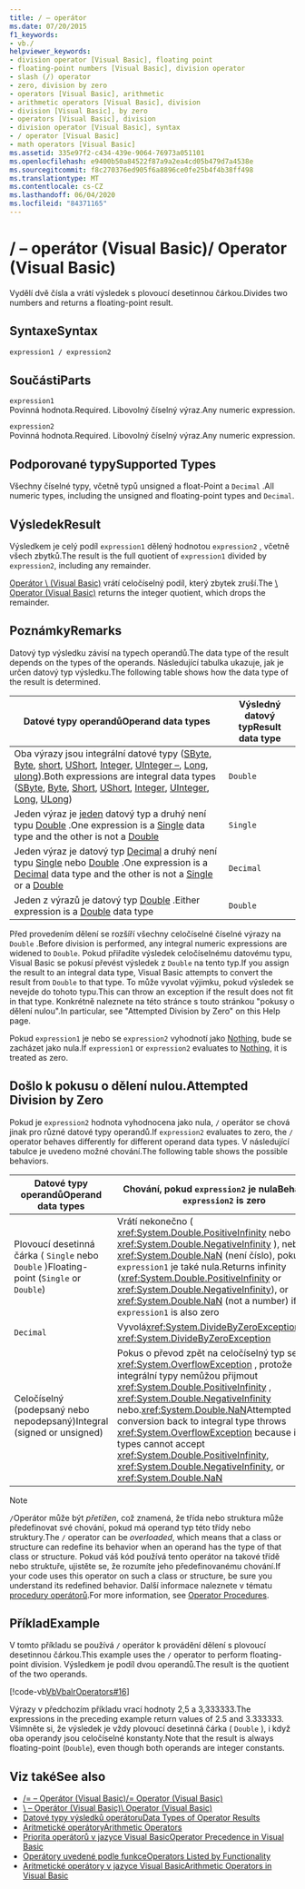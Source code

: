 ```yaml
---
title: / – operátor
ms.date: 07/20/2015
f1_keywords:
- vb./
helpviewer_keywords:
- division operator [Visual Basic], floating point
- floating-point numbers [Visual Basic], division operator
- slash (/) operator
- zero, division by zero
- operators [Visual Basic], arithmetic
- arithmetic operators [Visual Basic], division
- division [Visual Basic], by zero
- operators [Visual Basic], division
- division operator [Visual Basic], syntax
- / operator [Visual Basic]
- math operators [Visual Basic]
ms.assetid: 335e97f2-c434-439e-9064-76973a051101
ms.openlocfilehash: e9400b50a84522f87a9a2ea4cd05b479d7a4538e
ms.sourcegitcommit: f8c270376ed905f6a8896ce0fe25b4f4b38ff498
ms.translationtype: MT
ms.contentlocale: cs-CZ
ms.lasthandoff: 06/04/2020
ms.locfileid: "84371165"
---
```

# <a name="-operator-visual-basic"></a><span data-ttu-id="c32e2-102">/ – operátor (Visual Basic)</span><span class="sxs-lookup"><span data-stu-id="c32e2-102">/ Operator (Visual Basic)</span></span>
<span data-ttu-id="c32e2-103">Vydělí dvě čísla a vrátí výsledek s plovoucí desetinnou čárkou.</span><span class="sxs-lookup"><span data-stu-id="c32e2-103">Divides two numbers and returns a floating-point result.</span></span>  
  
## <a name="syntax"></a><span data-ttu-id="c32e2-104">Syntaxe</span><span class="sxs-lookup"><span data-stu-id="c32e2-104">Syntax</span></span>  
  
```vb  
expression1 / expression2  
```  
  
## <a name="parts"></a><span data-ttu-id="c32e2-105">Součásti</span><span class="sxs-lookup"><span data-stu-id="c32e2-105">Parts</span></span>  
 `expression1`  
 <span data-ttu-id="c32e2-106">Povinná hodnota.</span><span class="sxs-lookup"><span data-stu-id="c32e2-106">Required.</span></span> <span data-ttu-id="c32e2-107">Libovolný číselný výraz.</span><span class="sxs-lookup"><span data-stu-id="c32e2-107">Any numeric expression.</span></span>  
  
 `expression2`  
 <span data-ttu-id="c32e2-108">Povinná hodnota.</span><span class="sxs-lookup"><span data-stu-id="c32e2-108">Required.</span></span> <span data-ttu-id="c32e2-109">Libovolný číselný výraz.</span><span class="sxs-lookup"><span data-stu-id="c32e2-109">Any numeric expression.</span></span>  
  
## <a name="supported-types"></a><span data-ttu-id="c32e2-110">Podporované typy</span><span class="sxs-lookup"><span data-stu-id="c32e2-110">Supported Types</span></span>  
 <span data-ttu-id="c32e2-111">Všechny číselné typy, včetně typů unsigned a float-Point a `Decimal` .</span><span class="sxs-lookup"><span data-stu-id="c32e2-111">All numeric types, including the unsigned and floating-point types and `Decimal`.</span></span>  
  
## <a name="result"></a><span data-ttu-id="c32e2-112">Výsledek</span><span class="sxs-lookup"><span data-stu-id="c32e2-112">Result</span></span>  
 <span data-ttu-id="c32e2-113">Výsledkem je celý podíl `expression1` dělený hodnotou `expression2` , včetně všech zbytků.</span><span class="sxs-lookup"><span data-stu-id="c32e2-113">The result is the full quotient of `expression1` divided by `expression2`, including any remainder.</span></span>  
  
 <span data-ttu-id="c32e2-114">[Operátor \ (Visual Basic)](integer-division-operator.md) vrátí celočíselný podíl, který zbytek zruší.</span><span class="sxs-lookup"><span data-stu-id="c32e2-114">The [\ Operator (Visual Basic)](integer-division-operator.md) returns the integer quotient, which drops the remainder.</span></span>  
  
## <a name="remarks"></a><span data-ttu-id="c32e2-115">Poznámky</span><span class="sxs-lookup"><span data-stu-id="c32e2-115">Remarks</span></span>  
 <span data-ttu-id="c32e2-116">Datový typ výsledku závisí na typech operandů.</span><span class="sxs-lookup"><span data-stu-id="c32e2-116">The data type of the result depends on the types of the operands.</span></span> <span data-ttu-id="c32e2-117">Následující tabulka ukazuje, jak je určen datový typ výsledku.</span><span class="sxs-lookup"><span data-stu-id="c32e2-117">The following table shows how the data type of the result is determined.</span></span>  
  
|<span data-ttu-id="c32e2-118">Datové typy operandů</span><span class="sxs-lookup"><span data-stu-id="c32e2-118">Operand data types</span></span>|<span data-ttu-id="c32e2-119">Výsledný datový typ</span><span class="sxs-lookup"><span data-stu-id="c32e2-119">Result data type</span></span>|  
|------------------------|----------------------|  
|<span data-ttu-id="c32e2-120">Oba výrazy jsou integrální datové typy ([SByte](../data-types/sbyte-data-type.md), [Byte](../data-types/byte-data-type.md), [short](../data-types/short-data-type.md), [UShort](../data-types/ushort-data-type.md), [Integer](../data-types/integer-data-type.md), [UInteger –](../data-types/uinteger-data-type.md), [Long](../data-types/long-data-type.md), [ulong](../data-types/ulong-data-type.md)).</span><span class="sxs-lookup"><span data-stu-id="c32e2-120">Both expressions are integral data types ([SByte](../data-types/sbyte-data-type.md), [Byte](../data-types/byte-data-type.md), [Short](../data-types/short-data-type.md), [UShort](../data-types/ushort-data-type.md), [Integer](../data-types/integer-data-type.md), [UInteger](../data-types/uinteger-data-type.md), [Long](../data-types/long-data-type.md), [ULong](../data-types/ulong-data-type.md))</span></span>|`Double`|  
|<span data-ttu-id="c32e2-121">Jeden výraz je [jeden](../data-types/single-data-type.md) datový typ a druhý není typu [Double](../data-types/double-data-type.md) .</span><span class="sxs-lookup"><span data-stu-id="c32e2-121">One expression is a [Single](../data-types/single-data-type.md) data type and the other is not a [Double](../data-types/double-data-type.md)</span></span>|`Single`|  
|<span data-ttu-id="c32e2-122">Jeden výraz je datový typ [Decimal](../data-types/decimal-data-type.md) a druhý není typu [Single](../data-types/single-data-type.md) nebo [Double](../data-types/double-data-type.md) .</span><span class="sxs-lookup"><span data-stu-id="c32e2-122">One expression is a [Decimal](../data-types/decimal-data-type.md) data type and the other is not a [Single](../data-types/single-data-type.md) or a [Double](../data-types/double-data-type.md)</span></span>|`Decimal`|  
|<span data-ttu-id="c32e2-123">Jeden z výrazů je datový typ [Double](../data-types/double-data-type.md) .</span><span class="sxs-lookup"><span data-stu-id="c32e2-123">Either expression is a [Double](../data-types/double-data-type.md) data type</span></span>|`Double`|  
  
 <span data-ttu-id="c32e2-124">Před provedením dělení se rozšíří všechny celočíselné číselné výrazy na `Double` .</span><span class="sxs-lookup"><span data-stu-id="c32e2-124">Before division is performed, any integral numeric expressions are widened to `Double`.</span></span> <span data-ttu-id="c32e2-125">Pokud přiřadíte výsledek celočíselnému datovému typu, Visual Basic se pokusí převést výsledek z `Double` na tento typ.</span><span class="sxs-lookup"><span data-stu-id="c32e2-125">If you assign the result to an integral data type, Visual Basic attempts to convert the result from `Double` to that type.</span></span> <span data-ttu-id="c32e2-126">To může vyvolat výjimku, pokud výsledek se nevejde do tohoto typu.</span><span class="sxs-lookup"><span data-stu-id="c32e2-126">This can throw an exception if the result does not fit in that type.</span></span> <span data-ttu-id="c32e2-127">Konkrétně naleznete na této stránce s touto stránkou "pokusy o dělení nulou".</span><span class="sxs-lookup"><span data-stu-id="c32e2-127">In particular, see "Attempted Division by Zero" on this Help page.</span></span>  
  
 <span data-ttu-id="c32e2-128">Pokud `expression1` je nebo se `expression2` vyhodnotí jako [Nothing](../nothing.md), bude se zacházet jako nula.</span><span class="sxs-lookup"><span data-stu-id="c32e2-128">If `expression1` or `expression2` evaluates to [Nothing](../nothing.md), it is treated as zero.</span></span>  
  
## <a name="attempted-division-by-zero"></a><span data-ttu-id="c32e2-129">Došlo k pokusu o dělení nulou.</span><span class="sxs-lookup"><span data-stu-id="c32e2-129">Attempted Division by Zero</span></span>  
 <span data-ttu-id="c32e2-130">Pokud je `expression2` hodnota vyhodnocena jako nula, `/` operátor se chová jinak pro různé datové typy operandů.</span><span class="sxs-lookup"><span data-stu-id="c32e2-130">If `expression2` evaluates to zero, the `/` operator behaves differently for different operand data types.</span></span> <span data-ttu-id="c32e2-131">V následující tabulce je uvedeno možné chování.</span><span class="sxs-lookup"><span data-stu-id="c32e2-131">The following table shows the possible behaviors.</span></span>  
  
|<span data-ttu-id="c32e2-132">Datové typy operandů</span><span class="sxs-lookup"><span data-stu-id="c32e2-132">Operand data types</span></span>|<span data-ttu-id="c32e2-133">Chování, pokud `expression2` je nula</span><span class="sxs-lookup"><span data-stu-id="c32e2-133">Behavior if `expression2` is zero</span></span>|  
|------------------------|---------------------------------------|  
|<span data-ttu-id="c32e2-134">Plovoucí desetinná čárka ( `Single` nebo `Double` )</span><span class="sxs-lookup"><span data-stu-id="c32e2-134">Floating-point (`Single` or `Double`)</span></span>|<span data-ttu-id="c32e2-135">Vrátí nekonečno ( <xref:System.Double.PositiveInfinity> nebo <xref:System.Double.NegativeInfinity> ), nebo <xref:System.Double.NaN> (není číslo), pokud `expression1` je také nula.</span><span class="sxs-lookup"><span data-stu-id="c32e2-135">Returns infinity (<xref:System.Double.PositiveInfinity> or <xref:System.Double.NegativeInfinity>), or <xref:System.Double.NaN> (not a number) if `expression1` is also zero</span></span>|  
|`Decimal`|<span data-ttu-id="c32e2-136">Vyvolá<xref:System.DivideByZeroException></span><span class="sxs-lookup"><span data-stu-id="c32e2-136">Throws <xref:System.DivideByZeroException></span></span>|  
|<span data-ttu-id="c32e2-137">Celočíselný (podepsaný nebo nepodepsaný)</span><span class="sxs-lookup"><span data-stu-id="c32e2-137">Integral (signed or unsigned)</span></span>|<span data-ttu-id="c32e2-138">Pokus o převod zpět na celočíselný typ se vyvolá <xref:System.OverflowException> , protože integrální typy nemůžou přijmout <xref:System.Double.PositiveInfinity> , <xref:System.Double.NegativeInfinity> nebo.<xref:System.Double.NaN></span><span class="sxs-lookup"><span data-stu-id="c32e2-138">Attempted conversion back to integral type throws <xref:System.OverflowException> because integral types cannot accept <xref:System.Double.PositiveInfinity>, <xref:System.Double.NegativeInfinity>, or <xref:System.Double.NaN></span></span>|  
  
> [!NOTE]
> <span data-ttu-id="c32e2-139">`/`Operátor může být *přetížen*, což znamená, že třída nebo struktura může předefinovat své chování, pokud má operand typ této třídy nebo struktury.</span><span class="sxs-lookup"><span data-stu-id="c32e2-139">The `/` operator can be *overloaded*, which means that a class or structure can redefine its behavior when an operand has the type of that class or structure.</span></span> <span data-ttu-id="c32e2-140">Pokud váš kód používá tento operátor na takové třídě nebo struktuře, ujistěte se, že rozumíte jeho předefinovanému chování.</span><span class="sxs-lookup"><span data-stu-id="c32e2-140">If your code uses this operator on such a class or structure, be sure you understand its redefined behavior.</span></span> <span data-ttu-id="c32e2-141">Další informace naleznete v tématu [procedury operátorů](../../programming-guide/language-features/procedures/operator-procedures.md).</span><span class="sxs-lookup"><span data-stu-id="c32e2-141">For more information, see [Operator Procedures](../../programming-guide/language-features/procedures/operator-procedures.md).</span></span>  
  
## <a name="example"></a><span data-ttu-id="c32e2-142">Příklad</span><span class="sxs-lookup"><span data-stu-id="c32e2-142">Example</span></span>  
 <span data-ttu-id="c32e2-143">V tomto příkladu se používá `/` operátor k provádění dělení s plovoucí desetinnou čárkou.</span><span class="sxs-lookup"><span data-stu-id="c32e2-143">This example uses the `/` operator to perform floating-point division.</span></span> <span data-ttu-id="c32e2-144">Výsledkem je podíl dvou operandů.</span><span class="sxs-lookup"><span data-stu-id="c32e2-144">The result is the quotient of the two operands.</span></span>  
  
 [!code-vb[VbVbalrOperators#16](~/samples/snippets/visualbasic/VS_Snippets_VBCSharp/VbVbalrOperators/VB/Class1.vb#16)]  
  
 <span data-ttu-id="c32e2-145">Výrazy v předchozím příkladu vrací hodnoty 2,5 a 3,333333.</span><span class="sxs-lookup"><span data-stu-id="c32e2-145">The expressions in the preceding example return values of 2.5 and 3.333333.</span></span> <span data-ttu-id="c32e2-146">Všimněte si, že výsledek je vždy plovoucí desetinná čárka ( `Double` ), i když oba operandy jsou celočíselné konstanty.</span><span class="sxs-lookup"><span data-stu-id="c32e2-146">Note that the result is always floating-point (`Double`), even though both operands are integer constants.</span></span>  
  
## <a name="see-also"></a><span data-ttu-id="c32e2-147">Viz také</span><span class="sxs-lookup"><span data-stu-id="c32e2-147">See also</span></span>

- [<span data-ttu-id="c32e2-148">/= – Operátor (Visual Basic)</span><span class="sxs-lookup"><span data-stu-id="c32e2-148">/= Operator (Visual Basic)</span></span>](floating-point-division-assignment-operator.md)
- [<span data-ttu-id="c32e2-149">\ – Operátor (Visual Basic)</span><span class="sxs-lookup"><span data-stu-id="c32e2-149">\ Operator (Visual Basic)</span></span>](integer-division-operator.md)
- [<span data-ttu-id="c32e2-150">Datové typy výsledků operátoru</span><span class="sxs-lookup"><span data-stu-id="c32e2-150">Data Types of Operator Results</span></span>](data-types-of-operator-results.md)
- [<span data-ttu-id="c32e2-151">Aritmetické operátory</span><span class="sxs-lookup"><span data-stu-id="c32e2-151">Arithmetic Operators</span></span>](arithmetic-operators.md)
- [<span data-ttu-id="c32e2-152">Priorita operátorů v jazyce Visual Basic</span><span class="sxs-lookup"><span data-stu-id="c32e2-152">Operator Precedence in Visual Basic</span></span>](operator-precedence.md)
- [<span data-ttu-id="c32e2-153">Operátory uvedené podle funkce</span><span class="sxs-lookup"><span data-stu-id="c32e2-153">Operators Listed by Functionality</span></span>](operators-listed-by-functionality.md)
- [<span data-ttu-id="c32e2-154">Aritmetické operátory v jazyce Visual Basic</span><span class="sxs-lookup"><span data-stu-id="c32e2-154">Arithmetic Operators in Visual Basic</span></span>](../../programming-guide/language-features/operators-and-expressions/arithmetic-operators.md)

